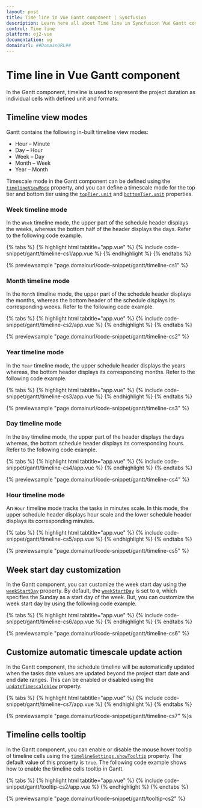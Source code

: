 ```yaml
---
layout: post
title: Time line in Vue Gantt component | Syncfusion
description: Learn here all about Time line in Syncfusion Vue Gantt component of Syncfusion Essential JS 2 and more.
control: Time line 
platform: ej2-vue
documentation: ug
domainurl: ##DomainURL##
---
```


# Time line in Vue Gantt component

In the Gantt component, timeline is used to represent the project duration as individual cells with defined unit and formats.

## Timeline view modes

Gantt contains the following in-built timeline view modes:

* Hour – Minute
* Day – Hour
* Week – Day
* Month – Week
* Year – Month

Timescale mode in the Gantt component can be defined using the [`timelineViewMode`](https://ej2.syncfusion.com/vue/documentation/api/gantt/timelineViewMode/) property, and you can define a timescale mode for the top tier and bottom tier using the [`topTier.unit`](https://ej2.syncfusion.com/vue/documentation/api/gantt/timelineTierSettings/#unit) and [`bottomTier.unit`](https://ej2.syncfusion.com/vue/documentation/api/gantt/timelineTierSettings/#unit) properties.

### Week timeline mode

In the `Week` timeline mode, the upper part of the schedule header displays the weeks, whereas the bottom half of the header displays the days. Refer to the following code example.

{% tabs %}
{% highlight html tabtitle="app.vue" %}
{% include code-snippet/gantt/timeline-cs1/app.vue %}
{% endhighlight %}
{% endtabs %}
        
{% previewsample "page.domainurl/code-snippet/gantt/timeline-cs1" %}

### Month timeline mode

In the `Month` timeline mode, the upper part of the schedule header displays the months, whereas the bottom header of the schedule displays its corresponding weeks. Refer to the following code example.

{% tabs %}
{% highlight html tabtitle="app.vue" %}
{% include code-snippet/gantt/timeline-cs2/app.vue %}
{% endhighlight %}
{% endtabs %}
        
{% previewsample "page.domainurl/code-snippet/gantt/timeline-cs2" %}

### Year timeline mode

In the `Year` timeline mode, the upper schedule header displays the years whereas, the bottom header displays its corresponding months. Refer to the following code example.

{% tabs %}
{% highlight html tabtitle="app.vue" %}
{% include code-snippet/gantt/timeline-cs3/app.vue %}
{% endhighlight %}
{% endtabs %}
        
{% previewsample "page.domainurl/code-snippet/gantt/timeline-cs3" %}

### Day timeline mode

In the `Day` timeline mode, the upper part of the header displays the days whereas, the bottom schedule header displays its corresponding hours. Refer to the following code example.

{% tabs %}
{% highlight html tabtitle="app.vue" %}
{% include code-snippet/gantt/timeline-cs4/app.vue %}
{% endhighlight %}
{% endtabs %}
        
{% previewsample "page.domainurl/code-snippet/gantt/timeline-cs4" %}

### Hour timeline mode

An `Hour` timeline mode tracks the tasks in minutes scale. In this mode, the upper schedule header displays hour scale and the lower schedule header displays its corresponding minutes.

{% tabs %}
{% highlight html tabtitle="app.vue" %}
{% include code-snippet/gantt/timeline-cs5/app.vue %}
{% endhighlight %}
{% endtabs %}
        
{% previewsample "page.domainurl/code-snippet/gantt/timeline-cs5" %}

## Week start day customization

In the Gantt component, you can customize the week start day using the [`weekStartDay`](https://ej2.syncfusion.com/vue/documentation/api/gantt/timelineSettings/#weekstartday) property. By default, the [`weekStartDay`](https://ej2.syncfusion.com/vue/documentation/api/gantt/timelineSettings/#weekstartday) is set to `0`, which specifies the Sunday as a start day of the week. But, you can customize the week start day by using the following code example.

{% tabs %}
{% highlight html tabtitle="app.vue" %}
{% include code-snippet/gantt/timeline-cs6/app.vue %}
{% endhighlight %}
{% endtabs %}
        
{% previewsample "page.domainurl/code-snippet/gantt/timeline-cs6" %}

## Customize automatic timescale update action

In the Gantt component, the schedule timeline will be automatically updated when the tasks date values are updated beyond the project start date and end date ranges. This can be enabled or disabled using the [`updateTimescaleView`](https://ej2.syncfusion.com/vue/documentation/api/gantt/timelineSettings/#updatetimescaleview) property.

{% tabs %}
{% highlight html tabtitle="app.vue" %}
{% include code-snippet/gantt/timeline-cs7/app.vue %}
{% endhighlight %}
{% endtabs %}
        
{% previewsample "page.domainurl/code-snippet/gantt/timeline-cs7" %}s

## Timeline cells tooltip

In the Gantt component, you can enable or disable the mouse hover tooltip of timeline cells using the [`timelineSettings.showTooltip`](https://ej2.syncfusion.com/vue/documentation/api/gantt/timelineSettings/#showtooltip) property. The default value of this property is `true`. The following code example shows how to enable the timeline cells tooltip in Gantt.

{% tabs %}
{% highlight html tabtitle="app.vue" %}
{% include code-snippet/gantt/tooltip-cs2/app.vue %}
{% endhighlight %}
{% endtabs %}
        
{% previewsample "page.domainurl/code-snippet/gantt/tooltip-cs2" %}
